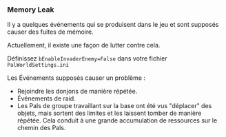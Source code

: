 ### Memory Leak

Il y a quelques événements qui se produisent dans le jeu et sont supposés causer des fuites de mémoire.

Actuellement, il existe une façon de lutter contre cela.

Définissez `bEnableInvaderEnemy=False` dans votre fichier `PalWorldSettings.ini` 

Les Événements supposés causer un problème :

- Rejoindre les donjons de manière répétée.
- Événements de raid.
- Les Pals de groupe travaillant sur la base ont été vus "déplacer" des objets, mais sortent des limites et les laissent tomber de manière répétée. Cela conduit à une grande accumulation de ressources sur le chemin des Pals.